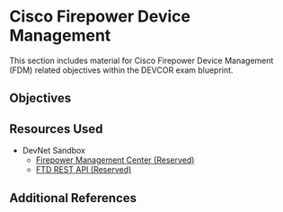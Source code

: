 # Cisco Firepower Device Management

This section includes material for Cisco Firepower Device Management (FDM) related objectives within the DEVCOR exam blueprint.

## Objectives

## Resources Used
- DevNet Sandbox
  - [Firepower Management Center (Reserved)](https://devnetsandbox.cisco.com/RM/Diagram/Index/1228cb22-b2ba-48d3-a70a-86a53f4eecc0?diagramType=Topology)
  - [FTD REST API (Reserved)](https://devnetsandbox.cisco.com/RM/Diagram/Index/0920f396-6ebe-4445-af04-72a4a38ba374?diagramType=Topology)

## Additional References

